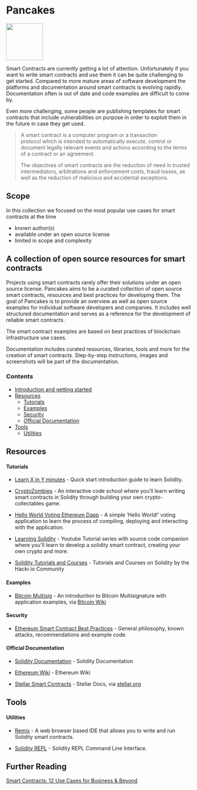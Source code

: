 # Pancakes

<img src="https://github.com/pancakes-io/pancakes/raw/master/img/pancakes_logo.png" width="100">

Smart Contracts are currently getting a lot of attention. Unfortunately if you want to write smart contracts and use them it can be quite challenging to get started. Compared to more mature areas of software development the platforms and documentation around smart contracts is evolving rapidly. Documentation often is out of date and code examples are difficult to come by.

Even more challenging, some people are publishing templates for smart contracts that include vulnerabilities on purpose in order to exploit them in the future in case they get used.

> A smart contract is a computer program or a transaction protocol which is intended to automatically execute, control or document legally relevant events and actions according to the terms of a contract or an agreement.
>
> The objectives of smart contracts are the reduction of need in trusted intermediators, arbitrations and enforcement costs, fraud losses, as well as the reduction of malicious and accidental exceptions.

## Scope

In this collection we focused on the most popular use cases for smart contracts at the time

* known author(s)
* available under an open source license
* limited in scope and complexity

## A collection of open source resources for smart contracts

Projects using smart contracts rarely offer their solutions under an open source license. Pancakes aims to be a curated collection of open source smart contracts, resources and best practices for developing them.
The goal of Pancakes is to provide an overview as well as open source examples for individual software developers and companies. It includes well structured documentation and serves as a reference for the development of reliable smart contracts.

The smart contract examples are based on best practices of blockchain infrastructure use cases.

Documentation includes curated resources, libraries, tools and more for the creation of smart contracts. Step-by-step instructions, images and screenshots will be part of the documentation.

### Contents

- [Introduction and getting started](/resources)
- [Resources](#resources)
    - [Tutorials](#tutorials)
    - [Examples](#examples)
    - [Security](#security)
    - [Official Documentation](#official-documentation)
- [Tools](#tools)
    - [Utilities](#utilities)

## Resources

#### Tutorials

- [Learn X in Y minutes](https://learnxinyminutes.com/docs/solidity/) - Quick start introduction guide to learn Solidity.

- [CryptoZombies](https://cryptozombies.io) - An interactive code school where you'll learn writing smart contracts in Solidity through building your own crypto-collectables game.

- [Hello World Voting Ethereum Dapp](https://medium.com/@mvmurthy/full-stack-hello-world-voting-ethereum-dapp-tutorial-part-1-40d2d0d807c2) - A simple ‘Hello World!’ voting application to learn the process of compiling, deploying and interacting with the application.

- [Learning Solidity](https://github.com/willitscale/learning-solidity) - Youtube Tutorial series with source code companion where you'll learn to develop a solidity smart contract, creating your own crypto and more.

- [Solidity Tutorials and Courses](https://hackr.io/tutorials/learn-solidity) - Tutorials and Courses on Solidity by the Hackr.io Community

#### Examples

- [Bitcoin Multisig](https://en.bitcoin.it/wiki/Multisignature) - An introduction to Bitcoin Multisignature with application examples, via [Bitcoin Wiki](https://en.bitcoin.it/)

#### Security

- [Ethereum Smart Contract Best Practices](https://consensys.github.io/smart-contract-best-practices/) - General philosophy, known attacks, recommendations and example code.

#### Official Documentation

- [Solidity Documentation](http://solidity.readthedocs.io/en/latest/) - Solidity Documentation

- [Ethereum Wiki](https://github.com/ethereum/wiki/wiki) - Ethereum Wiki

- [Stellar Smart Contracts](https://www.stellar.org/developers/guides/walkthroughs/stellar-smart-contracts.html) - Stellar Docs, via [stellar.org](https://www.stellar.org)

## Tools

#### Utilities

- [Remix](http://remix.ethereum.org) - A web browser based IDE that allows you to write and run Solidity smart contracts.

- [Solidity REPL](https://github.com/raineorshine/solidity-repl) - Solidity REPL Command Line Interface.

## Further Reading

[Smart Contracts: 12 Use Cases for Business & Beyond](https://digitalchamber.org/assets/smart-contracts-12-use-cases-for-business-and-beyond.pdf "Smart Contracts: 12 Use Cases for Business & Beyond")
